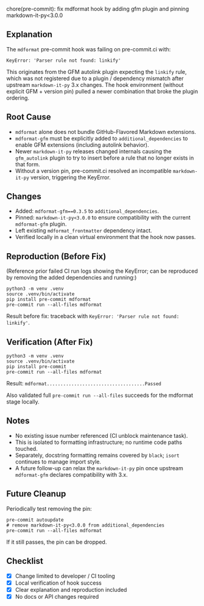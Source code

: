 chore(pre-commit): fix mdformat hook by adding gfm plugin and pinning markdown-it-py<3.0.0

## Explanation

The `mdformat` pre-commit hook was failing on pre-commit.ci with:

```
KeyError: 'Parser rule not found: linkify'
```

This originates from the GFM autolink plugin expecting the `linkify` rule, which was not registered due to a plugin / dependency mismatch after upstream `markdown-it-py` 3.x changes. The hook environment (without explicit GFM + version pin) pulled a newer combination that broke the plugin ordering.

## Root Cause

- `mdformat` alone does not bundle GitHub-Flavored Markdown extensions.
- `mdformat-gfm` must be explicitly added to `additional_dependencies` to enable GFM extensions (including autolink behavior).
- Newer `markdown-it-py` releases changed internals causing the `gfm_autolink` plugin to try to insert before a rule that no longer exists in that form.
- Without a version pin, pre-commit.ci resolved an incompatible `markdown-it-py` version, triggering the KeyError.

## Changes

- Added: `mdformat-gfm==0.3.5` to `additional_dependencies`.
- Pinned: `markdown-it-py<3.0.0` to ensure compatibility with the current `mdformat-gfm` plugin.
- Left existing `mdformat_frontmatter` dependency intact.
- Verified locally in a clean virtual environment that the hook now passes.

## Reproduction (Before Fix)

(Reference prior failed CI run logs showing the KeyError; can be reproduced by removing the added dependencies and running:)

```
python3 -m venv .venv
source .venv/bin/activate
pip install pre-commit mdformat
pre-commit run --all-files mdformat
```

Result before fix: traceback with `KeyError: 'Parser rule not found: linkify'`.

## Verification (After Fix)

```
python3 -m venv .venv
source .venv/bin/activate
pip install pre-commit
pre-commit run --all-files mdformat
```

Result: `mdformat....................................Passed`

Also validated full `pre-commit run --all-files` succeeds for the mdformat stage locally.

## Notes

- No existing issue number referenced (CI unblock maintenance task).
- This is isolated to formatting infrastructure; no runtime code paths touched.
- Separately, docstring formatting remains covered by `black`; `isort` continues to manage import style.
- A future follow-up can relax the `markdown-it-py` pin once upstream `mdformat-gfm` declares compatibility with 3.x.

## Future Cleanup

Periodically test removing the pin:

```
pre-commit autoupdate
# remove markdown-it-py<3.0.0 from additional_dependencies
pre-commit run --all-files mdformat
```

If it still passes, the pin can be dropped.

## Checklist

- [x] Change limited to developer / CI tooling
- [x] Local verification of hook success
- [x] Clear explanation and reproduction included
- [x] No docs or API changes required
